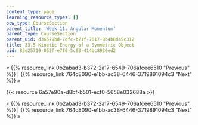 ```yaml
---
content_type: page
learning_resource_types: []
ocw_type: CourseSection
parent_title: 'Week 11: Angular Momentum'
parent_type: CourseSection
parent_uid: d36579bd-7dfc-b71f-7617-8b4b8d45c312
title: 33.5 Kinetic Energy of a Symmetric Object
uid: 83e25719-052f-e7f0-5c93-414bc8930ed2
---
```


« {{% resource_link 0b2abad3-b372-2a17-6549-706afcee6510 "Previous" %}} | {{% resource_link 764c8090-e1bb-ac38-6446-3719891094c3 "Next" %}} »

{{< resource 6a57e90a-d8bf-b501-ecf0-5658e032688a >}}

« {{% resource_link 0b2abad3-b372-2a17-6549-706afcee6510 "Previous" %}} | {{% resource_link 764c8090-e1bb-ac38-6446-3719891094c3 "Next" %}} »
